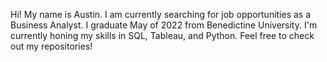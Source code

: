 Hi! My name is Austin. I am currently searching for job opportunities as a Business Analyst. 
I graduate May of 2022 from Benedictine University. 
I'm currently honing my skills in SQL, Tableau, and Python. Feel free to check out my repositories!
<!---
Apappas97/Apappas97 is a ✨ special ✨ repository because its `README.md` (this file) appears on your GitHub profile.
You can click the Preview link to take a look at your changes.
--->
